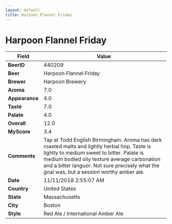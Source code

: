 ```yaml
---
layout: default
title: Harpoon Flannel Friday
---
```


# Harpoon Flannel Friday

| Field         | Value     |
|---------------|-----------|
| **BeerID** | 440209 |
| **Beer** | Harpoon Flannel Friday |
| **Brewer** | Harpoon Brewery |
| **Aroma** | 7.0 |
| **Appearance** | 4.0 |
| **Taste** | 7.0 |
| **Palate** | 4.0 |
| **Overall** | 12.0 |
| **MyScore** | 3.4 |
| **Comments** | Tap at Todd English Birmingham. Aroma has dark roasted malts and lightly herbal hop. Taste is lightly to medium sweet to bitter. Palate is medium bodied oily texture average carbonation and a bitter languor. Not sure precisely what the goal was, but a session worthy amber ale. |
| **Date** | 11/11/2018 2:55:07 AM |
| **Country** | United States |
| **State** | Massachusetts |
| **City** | Boston |
| **Style** | Red Ale / International Amber Ale |
